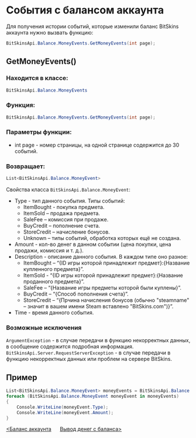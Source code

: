 ﻿# События с балансом аккаунта

Для получения истории событий, которые изменили баланс BitSkins аккаунта нужно вызвать функцию:

```csharp
BitSkinsApi.Balance.MoneyEvents.GetMoneyEvents(int page);
```

## GetMoneyEvents()
### Находится в классе:

```csharp
BitSkinsApi.Balance.MoneyEvents
```

### Функция:

```csharp
BitSkinsApi.Balance.MoneyEvents.GetMoneyEvents(int page);
```

### Параметры функции:
* int page - номер страницы, на одной странице содержится до 30 событий.

### Возвращает:

```csharp
List<BitSkinsApi.Balance.MoneyEvent>
```
Свойства класса ```BitSkinsApi.Balance.MoneyEvent```:
* Type - тип данного события. Типы событий:
  - ItemBought - покупка предмета.
  - ItemSold – продажа предмета.
  - SaleFee – комиссия при продаже.
  - BuyCredit – пополнение счета.
  - StoreCredit – начисление бонусов.
  - Unknown – типы событий, обработка которых ещё не создана.
* Amount - кол-во денег в данном событии (цена покупки, цена продажи, комиссия и т. д.).
* Description - описание данного события. В каждом типе оно разное:
  - ItemBought – “{ID игры которой принадлежит предмет}:{Название купленного предмета}”.
  - ItemSold - “{ID игры которой принадлежит предмет}:{Название проданного предмета}”.
  - SaleFee – “{Название игры предметы которой были куплены}”.
  - BuyCredit – “{Способ пополнения счета}”.
  - StoreCredit – “{Прчина начисления бонусов (обычно "steamname" – значит в вашем имени Steam вставлено "BitSkins.com")}”.
* Time - время данного события.

### Возможные исключения
```ArgumentException``` - в случае передачи в функцию некорректных данных, в сообщение содержится подробная информация.
\
```BitSkinsApi.Server.RequestServerException``` - в случае передачи в функцию некорректных данных или проблем на сервере BitSkins.

## Пример

```csharp
List<BitSkinsApi.Balance.MoneyEvent> moneyEvents = BitSkinsApi.Balance.MoneyEvents.GetMoneyEvents(1);
foreach (BitSkinsApi.Balance.MoneyEvent moneyEvent in moneyEvents)
{
    Console.WriteLine(moneyEvent.Type);
    Console.WriteLine(moneyEvent.Amount);
}
```

[<Баланс аккаунта](https://github.com/Captious99/BitSkinsApi/blob/master/docs/ru/balance/account_balance.md) &nbsp;&nbsp;&nbsp;&nbsp; [Вывод денег с баланса>](https://github.com/Captious99/BitSkinsApi/blob/master/docs/ru/balance/withdraw_money.md)